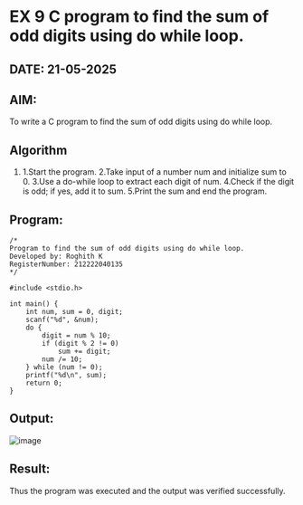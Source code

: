 # EX 9 C program to find the sum of odd digits using do while loop.
## DATE: 21-05-2025
## AIM:
To write a C program to find the sum of odd digits using do while loop.

## Algorithm
1. 1.Start the program.
2.Take input of a number num and initialize sum to 0.
3.Use a do-while loop to extract each digit of num.
4.Check if the digit is odd; if yes, add it to sum.
5.Print the sum and end the program.   

## Program:
```
/*
Program to find the sum of odd digits using do while loop.
Developed by: Roghith K
RegisterNumber: 212222040135
*/

#include <stdio.h>

int main() {
    int num, sum = 0, digit;
    scanf("%d", &num);
    do {
        digit = num % 10;
        if (digit % 2 != 0)
            sum += digit;
        num /= 10;
    } while (num != 0);
    printf("%d\n", sum);
    return 0;
}
```

## Output:
![image](https://github.com/user-attachments/assets/d0ff4e69-8f29-4e1b-9a19-c02e204243e6)


## Result:
Thus the program was executed and the output was verified successfully.
